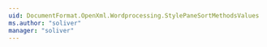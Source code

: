 ```yaml
---
uid: DocumentFormat.OpenXml.Wordprocessing.StylePaneSortMethodsValues
ms.author: "soliver"
manager: "soliver"
---
```

